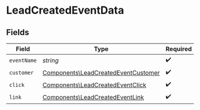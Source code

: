 # LeadCreatedEventData


## Fields

| Field                                                                                      | Type                                                                                       | Required                                                                                   | Description                                                                                |
| ------------------------------------------------------------------------------------------ | ------------------------------------------------------------------------------------------ | ------------------------------------------------------------------------------------------ | ------------------------------------------------------------------------------------------ |
| `eventName`                                                                                | *string*                                                                                   | :heavy_check_mark:                                                                         | N/A                                                                                        |
| `customer`                                                                                 | [Components\LeadCreatedEventCustomer](../../Models/Components/LeadCreatedEventCustomer.md) | :heavy_check_mark:                                                                         | N/A                                                                                        |
| `click`                                                                                    | [Components\LeadCreatedEventClick](../../Models/Components/LeadCreatedEventClick.md)       | :heavy_check_mark:                                                                         | N/A                                                                                        |
| `link`                                                                                     | [Components\LeadCreatedEventLink](../../Models/Components/LeadCreatedEventLink.md)         | :heavy_check_mark:                                                                         | N/A                                                                                        |